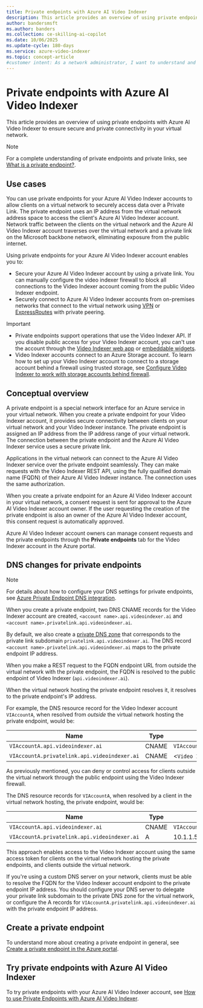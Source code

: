 ```yaml
---
title: Private endpoints with Azure AI Video Indexer
description: This article provides an overview of using private endpoints with Azure AI Video Indexer to ensure secure and private connectivity in your virtual network.
author: bandersmsft
ms.author: banders
ms.collection: ce-skilling-ai-copilot
ms.date: 10/06/2025
ms.update-cycle: 180-days
ms.service: azure-video-indexer
ms.topic: concept-article
#customer intent: As a network administrator, I want to understand and implement private endpoints for Azure AI Video Indexer to ensure secure and private connectivity within my virtual network.
---
```


# Private endpoints with Azure AI Video Indexer

This article provides an overview of using private endpoints with Azure AI Video Indexer to ensure secure and private connectivity in your virtual network.

> [!NOTE]
> For a complete understanding of private endpoints and private links, see [What is a private endpoint?](/azure/private-link/private-endpoint-overview).

## Use cases

You can use private endpoints for your Azure AI Video Indexer accounts to allow clients on a virtual network to securely access data over a Private Link. The private endpoint uses an IP address from the virtual network address space to access the client's Azure AI Video Indexer account. Network traffic between the clients on the virtual network and the Azure AI Video Indexer account traverses over the virtual network and a private link on the Microsoft backbone network, eliminating exposure from the public internet.

Using private endpoints for your Azure AI Video Indexer account enables you to:

- Secure your Azure AI Video Indexer account by using a private link. You can manually configure the video indexer firewall to block all connections to the Video Indexer account coming from the public Video Indexer endpoint.
- Securely connect to Azure AI Video Indexer accounts from on-premises networks that connect to the virtual network using [VPN](/azure/vpn-gateway/vpn-gateway-about-vpngateways) or [ExpressRoutes](/azure/expressroute/expressroute-locations) with private peering.

> [!IMPORTANT]
> - Private endpoints support operations that use the Video Indexer API. If you disable public access for your Video Indexer account, you can't use the account through the [Video Indexer web app](https://www.videoindexer.ai/)  or [embeddable widgets](video-indexer-embed-widgets.md).
> - Video Indexer accounts connect to an Azure Storage account. To learn how to set up your Video Indexer account to connect to a storage account behind a firewall using trusted storage, see [Configure Video Indexer to work with storage accounts behind firewall](storage-behind-firewall.md).

## Conceptual overview

A private endpoint is a special network interface for an Azure service in your virtual network. When you create a private endpoint for your Video Indexer account, it provides secure connectivity between clients on your virtual network and your Video Indexer instance. The private endpoint is assigned an IP address from the IP address range of your virtual network. The connection between the private endpoint and the Azure AI Video Indexer service uses a secure private link.

Applications in the virtual network can connect to the Azure AI Video Indexer service over the private endpoint seamlessly. They can make requests with the Video Indexer REST API, using the fully qualified domain name (FQDN) of their Azure AI Video Indexer instance. The connection uses the same authorization.

When you create a private endpoint for an Azure AI Video Indexer account in your virtual network, a consent request is sent for approval to the Azure AI Video Indexer account owner. If the user requesting the creation of the private endpoint is also an owner of the Azure AI Video Indexer account, this consent request is automatically approved.

Azure AI Video Indexer account owners can manage consent requests and the private endpoints through the **Private endpoints** tab for the Video Indexer account in the Azure portal.

## DNS changes for private endpoints

>[!NOTE]
> For details about how to configure your DNS settings for private endpoints, see [Azure Private Endpoint DNS integration](/azure/private-link/private-endpoint-dns-integration).

When you create a private endpoint, two DNS CNAME records for the Video Indexer account are created, `<account name>.api.videoindexer.ai` and `<account name>.privatelink.api.videoindexer.ai`.

By default, we also create a [private DNS zone](/azure/dns/private-dns-overview) that corresponds to the private link subdomain `privatelink.api.videoindexer.ai`. The DNS record `<account name>.privatelink.api.videoindexer.ai` maps to the private endpoint IP address.

When you make a REST request to the FQDN endpoint URL from outside the virtual network with the private endpoint, the FQDN is resolved to the public endpoint of Video Indexer (`api.videoindexer.ai`). 

When the virtual network hosting the private endpoint resolves it, it resolves to the private endpoint's IP address.

For example, the DNS resource record for the Video Indexer account `VIAccountA`, when resolved from *outside* the virtual network hosting the private endpoint, would be:

| Name | Type | Value |
| ---- | ---- | ----- |
| `VIAccountA.api.videoindexer.ai` | CNAME | `VIAccountA.privatelink.api.videoindexer.ai`|
| `VIAccountA.privatelink.api.videoindexer.ai` | CNAME | <`Video Indexer public endpoint`> |
 
As previously mentioned, you can deny or control access for clients outside the virtual network through the public endpoint using the Video Indexer firewall.

The DNS resource records for `VIAccountA`, when resolved by a client in the virtual network hosting, the private endpoint, would be:

| Name | Type | Value |
| ---- | ---- | ----- |
| `VIAccountA.api.videoindexer.ai`| CNAME |	`VIAccountA.privatelink.api.videoindexer.ai` |
| `VIAccountA.privatelink.api.videoindexer.ai`	| A | 10.1.1.5 |
 
This approach enables access to the Video Indexer account using the same access token for clients on the virtual network hosting the private endpoints, and clients outside the virtual network.

If you're using a custom DNS server on your network, clients must be able to resolve the FQDN for the Video Indexer account endpoint to the private endpoint IP address. You should configure your DNS server to delegate your private link subdomain to the private DNS zone for the virtual network, or configure the A records for `VIAccountA.privatelink.api.videoindexer.ai` with the private endpoint IP address.

## Create a private endpoint

To understand more about creating a private endpoint in general, see [Create a private endpoint in the Azure portal](/azure/private-link/create-private-endpoint-portal?tabs=dynamic-ip).

## Try private endpoints with Azure AI Video Indexer

To try private endpoints with your Azure AI Video Indexer account, see [How to use Private Endpoints with Azure AI Video Indexer](private-endpoint-how-to.md).